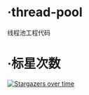 # ·thread-pool
线程池工程代码

# ·标星次数

[![Stargazers over time](https://starchart.cc/fyw4/thread-pool.svg)](https://starchart.cc/fyw4/thread-pool)
